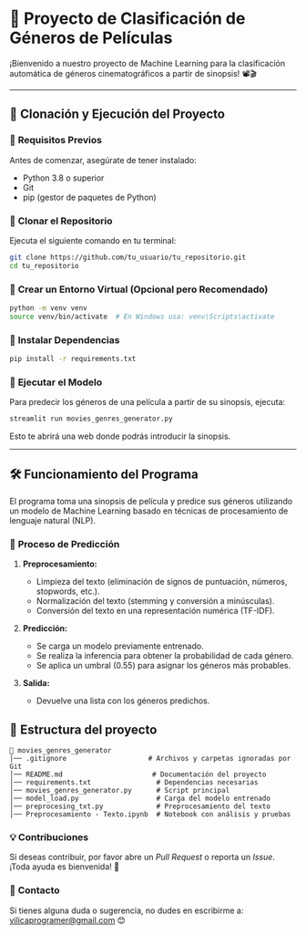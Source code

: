 # 📌 Proyecto de Clasificación de Géneros de Películas

¡Bienvenido a nuestro proyecto de Machine Learning para la clasificación automática de géneros cinematográficos a partir de sinopsis! 📽️🎬

---

## 🚀 Clonación y Ejecución del Proyecto

### 🔹 **Requisitos Previos**
Antes de comenzar, asegúrate de tener instalado:
- Python 3.8 o superior
- Git
- pip (gestor de paquetes de Python)

### 🔹 **Clonar el Repositorio**
Ejecuta el siguiente comando en tu terminal:
```bash
git clone https://github.com/tu_usuario/tu_repositorio.git
cd tu_repositorio
```

### 🔹 **Crear un Entorno Virtual (Opcional pero Recomendado)**
```bash
python -m venv venv
source venv/bin/activate  # En Windows usa: venv\Scripts\activate
```

### 🔹 **Instalar Dependencias**
```bash
pip install -r requirements.txt
```

### 🔹 **Ejecutar el Modelo**
Para predecir los géneros de una película a partir de su sinopsis, ejecuta:
```bash
streamlit run movies_genres_generator.py
```
Esto te abrirá una web donde podrás introducir la sinopsis.

---

## 🛠️ Funcionamiento del Programa

El programa toma una sinopsis de película y predice sus géneros utilizando un modelo de Machine Learning basado en técnicas de procesamiento de lenguaje natural (NLP).

### 🔹 **Proceso de Predicción**
1. **Preprocesamiento:**
   - Limpieza del texto (eliminación de signos de puntuación, números, stopwords, etc.).
   - Normalización del texto (stemming y conversión a minúsculas).
   - Conversión del texto en una representación numérica (TF-IDF).

2. **Predicción:**
   - Se carga un modelo previamente entrenado.
   - Se realiza la inferencia para obtener la probabilidad de cada género.
   - Se aplica un umbral (0.55) para asignar los géneros más probables.

3. **Salida:**
   - Devuelve una lista con los géneros predichos.

## 📁 Estructura del proyecto
```
📂 movies_genres_generator
│── .gitignore                    # Archivos y carpetas ignoradas por Git
│── README.md                      # Documentación del proyecto
│── requirements.txt                # Dependencias necesarias
│── movies_genres_generator.py      # Script principal
│── model_load.py                   # Carga del modelo entrenado
│── preprocesing_txt.py             # Preprocesamiento del texto
│── Preprocesamiento - Texto.ipynb  # Notebook con análisis y pruebas
```

### 💡 **Contribuciones**
Si deseas contribuir, por favor abre un _Pull Request_ o reporta un _Issue_. ¡Toda ayuda es bienvenida! 🚀

### 📩 **Contacto**
Si tienes alguna duda o sugerencia, no dudes en escribirme a: [vilicaprogramer@gmail.com](mailto:vilicaprogramer@gmail.com) 😊


